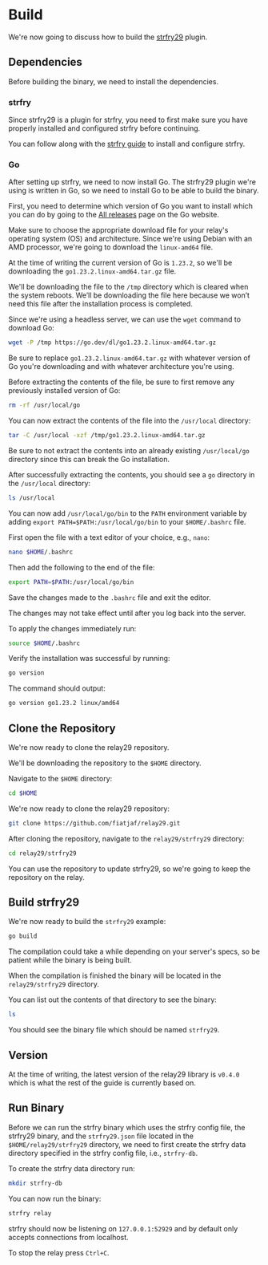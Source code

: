 # Build

We're now going to discuss how to build the [strfry29](https://github.com/fiatjaf/relay29/tree/master/strfry29 "strfry29") plugin.

## Dependencies

Before building the binary, we need to install the dependencies.

### strfry

Since strfry29 is a plugin for strfry, you need to first make sure you have properly installed and configured strfry before continuing.

You can follow along with the [strfry guide](/relays/strfry/intro/ "strfry guide") to install and configure strfry.

### Go

After setting up strfry, we need to now install Go. The strfry29 plugin we're using is written in Go, so we need to install Go to be able to build the binary.

First, you need to determine which version of Go you want to install which you can do by going to the [All releases](https://go.dev/dl "All releases") page on the Go website.

Make sure to choose the appropriate download file for your relay's operating system (OS) and architecture. Since we're using Debian with an AMD processor, we're going to download the `linux-amd64` file.

At the time of writing the current version of Go is `1.23.2`, so we'll be downloading the `go1.23.2.linux-amd64.tar.gz` file.

We'll be downloading the file to the `/tmp` directory which is cleared when the system reboots. We’ll be downloading the file here because we won’t need this file after the installation process is completed.

Since we're using a headless server, we can use the `wget` command to download Go:

```bash
wget -P /tmp https://go.dev/dl/go1.23.2.linux-amd64.tar.gz
```

Be sure to replace `go1.23.2.linux-amd64.tar.gz` with whatever version of Go you're downloading and with whatever architecture you're using.

Before extracting the contents of the file, be sure to first remove any previously installed version of Go:

```bash
rm -rf /usr/local/go
```

You can now extract the contents of the file into the `/usr/local` directory:

```bash
tar -C /usr/local -xzf /tmp/go1.23.2.linux-amd64.tar.gz
```

Be sure to not extract the contents into an already existing `/usr/local/go` directory since this can break the Go installation.

After successfully extracting the contents, you should see a `go` directory in the `/usr/local` directory:

```bash
ls /usr/local
```

You can now add `/usr/local/go/bin` to the `PATH` environment variable by adding `export PATH=$PATH:/usr/local/go/bin` to your `$HOME/.bashrc` file.

First open the file with a text editor of your choice, e.g., `nano`:

```bash
nano $HOME/.bashrc
```

Then add the following to the end of the file:

```bash
export PATH=$PATH:/usr/local/go/bin
```

Save the changes made to the `.bashrc` file and exit the editor.

The changes may not take effect until after you log back into the server.

To apply the changes immediately run:

```bash
source $HOME/.bashrc
```

Verify the installation was successful by running:

```bash
go version
```

The command should output:

```bash
go version go1.23.2 linux/amd64
```

## Clone the Repository

We're now ready to clone the relay29 repository.

We'll be downloading the repository to the `$HOME` directory.

Navigate to the `$HOME` directory:

```bash
cd $HOME
```

We're now ready to clone the relay29 repository:

```bash
git clone https://github.com/fiatjaf/relay29.git
```

After cloning the repository, navigate to the `relay29/strfry29` directory:

```bash
cd relay29/strfry29
```

You can use the repository to update strfry29, so we're going to keep the repository on the relay.

## Build strfry29

We're now ready to build the `strfry29` example:

```bash
go build
```

The compilation could take a while depending on your server's specs, so be patient while the binary is being built.

When the compilation is finished the binary will be located in the `relay29/strfry29` directory.

You can list out the contents of that directory to see the binary:

```bash
ls
```

You should see the binary file which should be named `strfry29`.

## Version

At the time of writing, the latest version of the relay29 library is `v0.4.0` which is what the rest of the guide is currently based on.

## Run Binary

Before we can run the strfry binary which uses the strfry config file, the strfry29 binary, and the `strfry29.json` file located in the `$HOME/relay29/strfry29` directory, we need to first create the strfry data directory specified in the strfry config file, i.e., `strfry-db`.

To create the strfry data directory run:

```bash
mkdir strfry-db
```

You can now run the binary:

```bash
strfry relay
```

strfry should now be listening on `127.0.0.1:52929` and by default only accepts connections from localhost.

To stop the relay press `Ctrl+C`.
